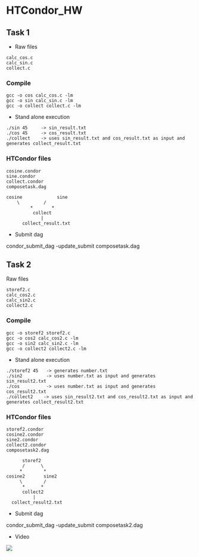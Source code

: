 # HTCondor_HW

## Task 1

- Raw files 

```
calc_cos.c    
calc_sin.c
collect.c
```

### Compile 
```
gcc -o cos calc_cos.c -lm
gcc -o sin calc_sin.c -lm 
gcc -o collect collect.c -lm 
```
- Stand alone execution 

```
./sin 45     -> sin_result.txt
./cos 45     -> cos_result.txt
./collect    -> uses sin_result.txt and cos_result.txt as input and generates collect_result.txt    
```


### HTCondor files
```
cosine.condor
sine.condor
collect.condor
composetask.dag
```

```
cosine             sine
	\         /
         *       *
          collect
             |
      collect_result.txt
```

- Submit dag 

condor_submit_dag -update_submit composetask.dag

## Task 2

Raw files

```
storef2.c
calc_cos2.c
calc_sin2.c
collect2.c
```

### Compile 
```
gcc -o storef2 storef2.c 
gcc -o cos2 calc_cos2.c -lm
gcc -o sin2 calc_sin2.c -lm
gcc -o collect2 collect2.c -lm
```

- Stand alone execution

```
./storef2 45   -> generates number.txt
./sin2         -> uses number.txt as input and generates sin_result2.txt
./cos          -> uses number.txt as input and generates cos_result2.txt
./collect2    -> uses sin_result2.txt and cos_result2.txt as input and generates collect_result2.txt
```


### HTCondor files
```
storef2.condor
cosine2.condor
sine2.condor
collect2.condor
composetask2.dag
```

```
      storef2 
      /      \
     *        *
cosine2       sine2
     \        /
      *      *
      collect2
          |
  collect_result2.txt
```

- Submit dag

condor_submit_dag -update_submit composetask2.dag

- Video

<a href="https://asciinema.org/a/jgQpizPaWW5U3mCbOMPvhcfEz" target="_blank"><img src="https://asciinema.org/a/jgQpizPaWW5U3mCbOMPvhcfEz.png" /></a>
